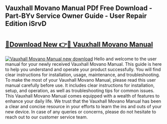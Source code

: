 ## Vauxhall Movano Manual PDf Free Download - Part-BYv Service Owner Guide - User Repair Edition iSrvD

# <h2><a href="http://cf12913.oget.top/?id=Vauxhall+Movano+Manual">🔗Download New 👉🔴 Vauxhall Movano Manual</a></h2>

[![Vauxhall Movano Manual new download](https://i.imgur.com/5g1atiW.png)](http://cf12913.oget.top/?id=Vauxhall+Movano+Manual)
Hello and welcome to the user manual for your newly received Vauxhall Movano Manual. This guide is here to help you understand and operate your product successfully. You will find clear instructions for installation, usage, maintenance, and troubleshooting. To make the most of your Vauxhall Movano Manual, please read this user manual carefully before use. It includes clear instructions for installation, setup, and operation, as well as troubleshooting tips for common issues. This Vauxhall Movano Manual comes equipped with a wealth of features to enhance your daily life. We trust that the Vauxhall Movano Manual has been a clear and concise resource in your efforts to learn the ins and outs of your new device. In case of any queries or concerns, please do not hesitate to reach out to our customer service team.
